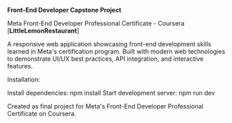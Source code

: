 **Front-End Developer Capstone Project**

Meta Front-End Developer Professional Certificate - Coursera
[**LittleLemonRestaurant**]

A responsive web application showcasing front-end development skills learned in Meta's certification program. Built with modern web technologies to demonstrate UI/UX best practices, API integration, and interactive features.

Installation:

Install dependencies: npm install
Start development server: npm run dev

Created as final project for Meta's Front-End Developer Professional Certificate on Coursera.
